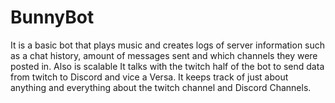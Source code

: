 # BunnyBot
It is a basic bot that plays music and creates logs of server information such as a chat history, 
amount of messages sent and which channels they were posted in. Also is scalable It talks with the twitch half of the bot
to send data from twitch to Discord and vice a Versa. It keeps track of just about anything and everything about the twitch channel and Discord Channels.

